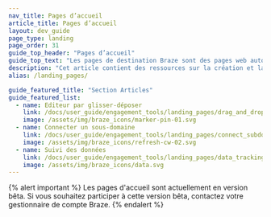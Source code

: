 ```yaml
---
nav_title: Pages d’accueil
article_title: Pages d’accueil
layout: dev_guide
page_type: landing
page_order: 31
guide_top_header: "Pages d’accueil"
guide_top_text: "Les pages de destination Braze sont des pages web autonomes qui peuvent stimuler votre stratégie d'acquisition et d'engagement des utilisateurs."
description: "Cet article contient des ressources sur la création et la personnalisation des pages d’accueil Braze."
alias: /landing_pages/

guide_featured_title: "Section Articles"
guide_featured_list:
  - name: Editeur par glisser-déposer
    link: /docs/user_guide/engagement_tools/landing_pages/drag_and_drop/
    image: /assets/img/braze_icons/marker-pin-01.svg
  - name: Connecter un sous-domaine
    link: /docs/user_guide/engagement_tools/landing_pages/connect_subdomain/
    image: /assets/img/braze_icons/refresh-cw-02.svg
  - name: Suivi des données
    link: /docs/user_guide/engagement_tools/landing_pages/data_tracking/
    image: /assets/img/braze_icons/data.svg
---
```


{% alert important %}
Les pages d'accueil sont actuellement en version bêta. Si vous souhaitez participer à cette version bêta, contactez votre gestionnaire de compte Braze.
{% endalert %}

<br><br><br>